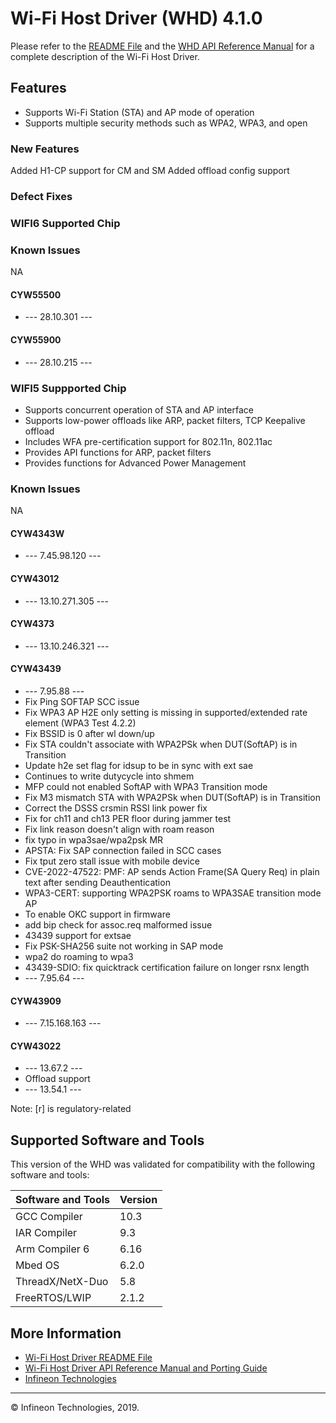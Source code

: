 # Wi-Fi Host Driver (WHD) 4.1.0
Please refer to the [README File](./README.md) and the [WHD API Reference Manual](https://infineon.github.io/wifi-host-driver/html/index.html) for a complete description of the Wi-Fi Host Driver.

## Features
* Supports Wi-Fi Station (STA) and AP mode of operation
* Supports multiple security methods such as WPA2, WPA3, and open

### New Features
Added H1-CP support for CM and SM
Added offload config support


### Defect Fixes


### WIFI6 Supported Chip

### Known Issues
NA

#### CYW55500
* --- 28.10.301 ---


#### CYW55900
* --- 28.10.215 ---



### WIFI5 Suppported Chip

* Supports concurrent operation of STA and AP interface
* Supports low-power offloads like ARP, packet filters, TCP Keepalive offload
* Includes WFA pre-certification support for 802.11n, 802.11ac
* Provides API functions for ARP, packet filters
* Provides functions for Advanced Power Management


### Known Issues
NA

#### CYW4343W
* --- 7.45.98.120 ---

#### CYW43012
* --- 13.10.271.305 ---

#### CYW4373
* --- 13.10.246.321 ---

#### CYW43439
* --- 7.95.88 ---
* Fix Ping SOFTAP SCC issue
* Fix WPA3 AP H2E only setting is missing in supported/extended rate element (WPA3 Test 4.2.2)
* Fix BSSID is 0 after wl down/up
* Fix STA couldn't associate with WPA2PSk when DUT(SoftAP) is in Transition
* Update h2e set flag for idsup to be in sync with ext sae
* Continues to write dutycycle into shmem
* MFP could not enabled SoftAP with WPA3 Transition mode
* Fix M3 mismatch STA with WPA2PSk when DUT(SoftAP) is in Transition
* Correct the DSSS crsmin RSSI link power fix
* Fix for ch11 and ch13 PER floor during jammer test
* Fix link reason doesn't align with roam reason
* fix typo in wpa3sae/wpa2psk MR
* APSTA: Fix SAP connection failed in SCC cases
* Fix tput zero stall issue with mobile device
* CVE-2022-47522: PMF: AP sends Action Frame(SA Query Req) in plain text after sending Deauthentication
* WPA3-CERT: supporting WPA2PSK roams to WPA3SAE transition mode AP
* To enable OKC support in firmware
* add bip check for assoc.req malformed issue
* 43439 support for extsae
* Fix PSK-SHA256 suite not working in SAP mode
* wpa2 do roaming to wpa3
* 43439-SDIO: fix quicktrack certification failure on longer rsnx length
* --- 7.95.64 ---

#### CYW43909
* --- 7.15.168.163 ---

#### CYW43022
* --- 13.67.2 ---
* Offload support
* --- 13.54.1 ---

Note: [r] is regulatory-related

## Supported Software and Tools
This version of the WHD was validated for compatibility with the following software and tools:

| Software and Tools                                      | Version      |
| :---                                                    | :----        |
| GCC Compiler                                            | 10.3         |
| IAR Compiler                                            | 9.3          |
| Arm Compiler 6                                          | 6.16         |
| Mbed OS                                                 | 6.2.0        |
| ThreadX/NetX-Duo                                        | 5.8          |
| FreeRTOS/LWIP                                           | 2.1.2        |


## More Information
* [Wi-Fi Host Driver README File](./README.md)
* [Wi-Fi Host Driver API Reference Manual and Porting Guide](https://infineon.github.io/wifi-host-driver/html/index.html)
* [Infineon Technologies](http://www.infineon.com)

---
© Infineon Technologies, 2019.
